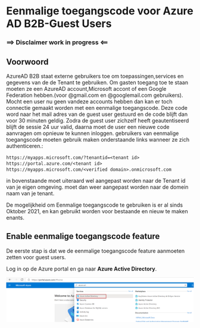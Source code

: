 
# Eenmalige toegangscode voor Azure AD B2B-Guest Users

### ==> Disclaimer work in progress <==

## Voorwoord
AzureAD B2B staat externe gebruikers toe om toepassingen,services en gegevens van de de Tenant te gebruiken.
Om gasten toegang toe te staan moeten ze een AzureAD account,Microsoft accont of een Google Federation hebben.(voor @gmail.com en @googlemail.com gebruikers).
Mocht een user nu geen vandeze accounts hebben dan kan er toch connectie gemaakt worden met een eenmalige toegangscode.
Deze code word naar het mail adres van de guest user gestuurd en de code blijft dan voor 30 minuten geldig.
Zodra de guest user zichzelf heeft geautentiseerd blijft de sessie 24 uur valid, daarna moet de user een nieuwe code aanvragen om opnieuw te kunnen inloggen.
gebruikers van eenmalige toegangscode moeten gebruik maken onderstaande links wanneer ze zich authenticeren.:

````
https://myapps.microsoft.com/?tenantid=<tenant id> 
https://portal.azure.com/<tenant id>
https://myapps.microsoft.com/<verified domain>.onmicrosoft.com
````
in bovenstaande moet uiteraard <tenant id> wel aangepast worden naar de Tenant id van je eigen omgeving.<verified domain> moet dan weer aangepast worden naar de domein naam van je tenant.
  
  
De mogelijkheid om Eenmalige toegangscode te gebruiken is er al sinds Oktober 2021, en kan gebruikt worden voor bestaande en nieuw te maken enants.
  


## Enable eenmalige toegangscode feature
  
De eerste stap is dat we de eenmalige toegangscode feature aanmoeten zetten voor guest users.

Log in op de Azure portal en ga naar **Azure Active Directory**.

![Image](./Images/OTP/AAD.png)


